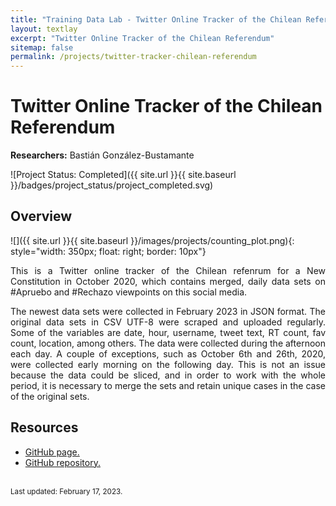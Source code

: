 ```yaml
---
title: "Training Data Lab - Twitter Online Tracker of the Chilean Referendum"
layout: textlay
excerpt: "Twitter Online Tracker of the Chilean Referendum"
sitemap: false
permalink: /projects/twitter-tracker-chilean-referendum
---
```


# Twitter Online Tracker of the Chilean Referendum

**Researchers:** Bastián González-Bustamante

![Project Status: Completed]({{ site.url }}{{ site.baseurl }}/badges/project_status/project_completed.svg)

## Overview

![]({{ site.url }}{{ site.baseurl }}/images/projects/counting_plot.png){: style="width: 350px; float: right; border: 10px"}

<p align="justify">This is a Twitter online tracker of the Chilean refenrum for a New Constitution in October 2020, which contains merged, daily data sets on #Apruebo and #Rechazo viewpoints on this social media.</p>

<p align="justify">The newest data sets were collected in February 2023 in JSON format. The original data sets in CSV UTF-8 were scraped and uploaded regularly. Some of the variables are date, hour, username, tweet text, RT count, fav count, location, among others. The data were collected during the afternoon each day. A couple of exceptions, such as October 6th and 26th, 2020, were collected early morning on the following day. This is not an issue because the data could be sliced, and in order to work with the whole period, it is necessary to merge the sets and retain unique cases in the case of the original sets.</p>

## Resources

<ul>
<li><a href="https://doi.org/10.5281/zenodo.7568387" target="_blank">GitHub page.</a></li>
<li><a href="https://youtu.be/AmUQnQbKabQ" target="_blank">GitHub repository.</a></li>
</ul>
<br />
<small>Last updated: February 17, 2023.</small>
